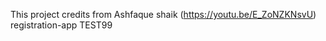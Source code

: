 This project credits from Ashfaque shaik (https://youtu.be/E_ZoNZKNsvU)
registration-app  TEST99
<br>

